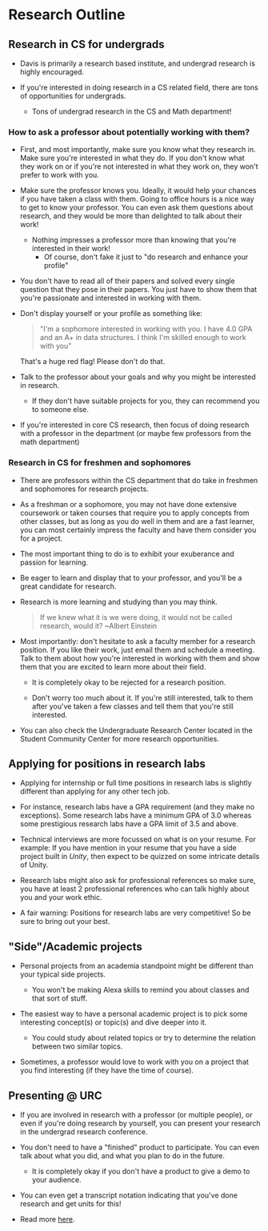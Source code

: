 # Research Outline

## Research in CS for undergrads

- Davis is primarily a research based institute, and undergrad research is
highly encouraged.

- If you're interested in doing research in a CS related field, there are tons
of opportunities for undergrads.
	- Tons of undergrad research in the CS and Math department!

### How to ask a professor about potentially working with them?

- First, and most importantly, make sure you know what they research in.
Make sure you're interested in what they do. If you don't know what they work
on or if you're not interested in what they work on, they won't prefer to work
with you.

- Make sure the professor knows you. Ideally, it would help your chances if
you have taken a class with them. Going to office hours is a nice way to get
to know your professor. You can even ask them questions about research,
and they would be more than delighted to talk about their work!
	- Nothing impresses a professor more than knowing that you're interested
	in their work!
		- Of course, don't fake it just to "do research and enhance your
		profile"

- You don't have to read all of their papers and solved every single question
that they pose in their papers. You just have to show them that you're
passionate and interested in working with them.

- Don't display yourself or your profile as something like:

	> "I'm a sophomore interested in working with you. I have 4.0 GPA and an A+
in data structures. I think I'm skilled enough to work with you"

	That's a huge red flag! Please don't do that.

- Talk to the professor about your goals and why you might be interested in
research.
	- If they don't have suitable projects for you, they can recommend you to
	someone else.

- If you're interested in core CS research, then focus of doing research with
a professor in the department (or maybe few professors from the math department)

### Research in CS for freshmen and sophomores

- There are professors within the CS department that do take in freshmen
and sophomores for research projects.

- As a freshman or a sophomore, you may not have done extensive coursework
or taken courses that require you to apply concepts from other classes,
but as long as you do well in them and are a fast learner,
you can most certainly impress the faculty and have them consider you for a
project.

- The most important thing to do is to exhibit your exuberance and
passion for learning.

- Be eager to learn and display that to your professor, and you'll be a
great candidate for research.

- Research is more learning and studying than you may think.
	> If we knew what it is we were doing, it would not be called research,
	would it?	~Albert Einstein

- Most importantly: don't hesitate to ask a faculty member for a research
position. If you like their work, just email them and schedule a meeting.
Talk to them about how you're interested in working with them and show
them that you are excited to learn more about their field.
	- It is completely okay to be rejected for a research position.

	- Don't worry too much about it. If you're still interested,
	talk to them after you've taken a few classes and tell them that
	you're still interested.

- You can also check the Undergraduate Research Center located in the
Student Community Center for more research opportunities.

## Applying for positions in research labs

- Applying for internship or full time positions in research labs is slightly
different than applying for any other tech job.

- For instance, research labs have a GPA requirement (and they make no
exceptions). Some research labs have a minimum GPA of 3.0 whereas some
prestigious research labs have a GPA limit of 3.5 and above.

- Technical interviews are more focussed on what is on your resume.
For example: If you have mention in your resume that you have a side project
built in _Unity_, then expect to be quizzed on some intricate details of
Unity.

- Research labs might also ask for professional references so make sure,
you have at least 2 professional references who can talk highly about you
and your work ethic.

- A fair warning: Positions for research labs are very competitive! So
be sure to bring out your best.

## "Side"/Academic projects

- Personal projects from an academia standpoint might be different than your
typical side projects.
	- You won't be making Alexa skills to remind you about classes and that
	sort of stuff.

- The easiest way to have a personal academic project is to pick some
interesting concept(s) or topic(s) and dive deeper into it.
	- You could study about related topics or try to determine the relation
	between two similar topics.

- Sometimes, a professor would love to work with you on a project that you
find interesting (if they have the time of course).

## Presenting @ URC

- If you are involved in research with a professor (or multiple people),
or even if you're doing research by yourself, you can present your
research in the undergrad research conference.

- You don't need to have a "finished" product to participate. You can
even talk about what you did, and what you plan to do in the future.
	- It is completely okay if you don't have a product to give a demo
	to your audience.

- You can even get a transcript notation indicating that you've done research
and get units for this!

- Read more [here](https://urc.ucdavis.edu/conference/).
